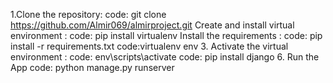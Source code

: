 1.Clone the repository:
code: git clone https://github.com/Almir069/almirproject.git
 Create and install virtual environment :
code: pip install virtualenv
 Install the requirements :
code: pip install -r requirements.txt
code:virtualenv env
3. Activate the virtual environment :
code: env\scripts\activate
code: pip install django
6. Run the App
code: python manage.py runserver


